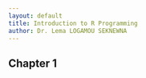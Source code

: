 ```yaml
---
layout: default
title: Introduction to R Programming
author: Dr. Lema LOGAMOU SEKNEWNA
---
```


## Chapter 1
